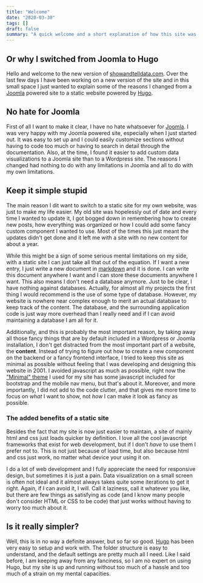 ```yaml
---
title: "Welcome"
date: "2020-03-30"
tags: []
draft: false
summary: "A quick welcome and a short explanation of how this site was created"
---
```


## Or why I switched from Joomla to Hugo
Hello and welcome to the new version of [showandtelldata.com](https://www.showandtelldata.com). Over the last few days I have been working on a new version of the site and in this small space I just wanted to explain some of the reasons I changed from a [Joomla](https://www.joomla.org) powered site to a static website powered by [Hugo](https://gohugo.io).

## No hate for Joomla
First of all I want to make it clear, I have no hate whatsoever for [Joomla](https://www.joomla.org). I was very happy with my Joomla powered site, especially when I just started out. It was easy to set up and I could easily customize sections without having to code too much or having to search in detail through the documentation. Also, at the time, I found it easier to add custom data visualizations to a Joomla site than to a Wordpress site. The reasons I changed had nothing to do with any limitations in Joomla and all to do with my own limitations.

## Keep it simple stupid
The main reason I dit want to switch to a static site for my own website, was just to make my life easier. My old site was hopelessly out of date and every time I wanted to update it, I got bogged down in remembering how to create new posts, how everything was organized or how I could add some fancy custom component I wanted to use. Most of the times this just meant the updates didn't get done and it left me with a site with no new content for about a year.

While this might be a sign of some serious mental limitations on my side, with a static site I can just take all that out of the equation. If I want a new entry, I just write a new document in [markdown](https://www.markdownguide.org/) and it is done. I can write this document anywhere I want and I can store these documents anywhere I want.  This also means I don't need a database anymore. Just to be clear, I have nothing against databases. Actually, for almost all my projects the first thing I would recommend is the use of some type of database. However, my website is nowhere near complex enough to merit an actual database to keep track of the content. The database, and the surrounding application code is just way more overhead than I really need and if I can avoid maintaining a database I am all for it.

Additionally, and this is probably the most important reason, by taking away all those fancy things that are by default included in a Wordpress or Joomla installation, I don't get distracted from the most important part of a website, the **content**. Instead of trying to figure out how to create a new component on the backend or a fancy frontend interface, I tried to keep this site as minimal as possible without feeling that I was developing and designing this website in 2001. I avoided javascript as much as possible, right now the ["Minimal" theme](https://github.com/calintat/minimal/) I used for my site has some javascript included for bootstrap and the mobile nav menu, but that's about it. Moreover, and more importantly, I did not add to the code clutter, and that gives me more time to focus on *what* I want to show, not *how* I can make it look as fancy as possible.

### The added benefits of a static site
Besides the fact that my site is now just easier to maintain, a site of mainly html and css just loads quicker by definition. I love all the cool javascript frameworks that exist for web development, but if I don't *have* to use them I prefer not to. This is not just because of load time, but also because html and css just work, no matter what device your using it on. 

I do a lot of web development and I fully appreciate the need for responsive design, but sometimes it is just a pain. Data visualization on a small screen is often not ideal and it almost always takes quite some iterations to get it right. Again, if I can avoid it, I will. Call it laziness, call it whatever you like, but there are few things as satisfying as code (and I know many people don't consider HTML or CSS to be code) that just works without having to worry too much about it.

## Is it really simpler?
Well, this is in no way a definite answer, but so far so good. [Hugo](https://gohugo.io) has been very easy to setup and work with. The folder structure is easy to understand, and the default settings are pretty much all I need. Like I said before, I am keeping away from any fanciness, so I am no expert on using Hugo, but my site is up and running without too much of a hassle and too much of a strain on my mental capacities.